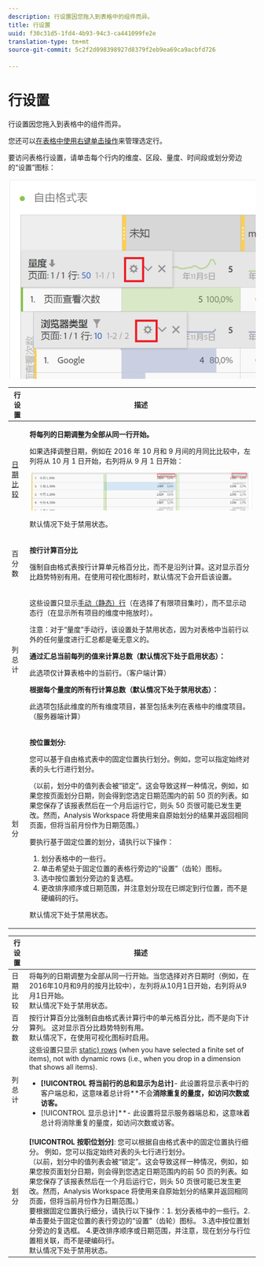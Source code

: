 ```yaml
---
description: 行设置因您拖入到表格中的组件而异。
title: 行设置
uuid: f30c31d5-1fd4-4b93-94c3-ca441099fe2e
translation-type: tm+mt
source-git-commit: 5c2f2d098398927d8379f2eb9ea69ca9acbfd726

---
```



# 行设置

行设置因您拖入到表格中的组件而异。

您还可以[在表格中使用右键单击操作](/help/analyze/analysis-workspace/visualizations/freeform-table.md)来管理选定行。

要访问表格行设置，请单击每个行内的维度、区段、量度、时间段或划分旁边的“设置”图标：

![](assets/row-settings.png)

<table id="table_7ACE6413DB1F40349ED2860020F92E55"> 
 <thead> 
  <tr> 
   <th colname="col1" class="entry"> 行设置 </th> 
   <th colname="col2" class="entry"> 描述 </th> 
  </tr>
 </thead>
 <tbody> 
  <tr> 
   <td colname="col1"> <p><a href="/help/analyze/analysis-workspace/components/calendar-date-ranges/time-comparison.md"  > 日期比较</a> </p> </td> 
   <td colname="col2"> <p><b>将每列的日期调整为全部从同一行开始。</b> </p> <p>如果选择调整日期，例如在 2016 年 10 月和 9 月间的月同比比较中，左列将从 10 月 1 日开始，右列将从 9 月 1 日开始： </p> <p><img placement="break"  src="assets/add-time-period-column3.png" width="500px" id="image_99398B13FEDA4715B8B818DF6093CA37" /> </p> <p>默认情况下处于禁用状态。 </p> </td> 
  </tr> 
  <tr> 
   <td colname="col1"> <p>百分数 </p> </td> 
   <td colname="col2"> <p><b>按行计算百分比</b> </p> <p>强制自由格式表按行计算单元格百分比，而不是沿列计算。这对显示百分比趋势特别有用。在使用<span class="uicontrol">可视化</span>图标时，默认情况下会开启该设置。 </p> </td> 
  </tr> 
  <tr> 
   <td colname="col1"> <p>列总计 </p> </td> 
   <td colname="col2"> <p>这些设置只显示<a href="/help/analyze/analysis-workspace/build-workspace-project/column-row-settings/manual-vs-dynamic-rows.md"  >手动（静态）行</a>（在选择了有限项目集时），而不显示动态行（在显示所有项目的维度中拖放时）。 <p>注意：对于<i></i>“量度”手动行，该设置处于禁用状态，因为对表格中当前行以外的任何量度进行汇总都是毫无意义的。 </p> </p> <p><b>通过汇总当前每列的值来计算总数（默认情况下处于启用状态）：</b> </p> <p>此选项仅计算表格中的当前行。（客户端计算） </p> <p><b>根据每个量度的所有行计算总数（默认情况下处于禁用状态）：</b> </p> <p>此选项包括此维度的所有维度项目，甚至包括未列在表格中的维度项目。（服务器端计算） </p> </td> 
  </tr> 
  <tr> 
   <td colname="col1"> <p>划分 </p> </td> 
   <td colname="col2"> <p><b>按位置划分:</b> </p> <p>您可以基于自由格式表中的固定位置执行划分。例如，您可以指定始终对表的头七行进行划分。 </p> <p>（以前，划分中的值列表会被“锁定”。这会导致这样一种情况，例如，如果您按<span class="term">页面</span>划分<span class="term">日期</span>，则会得到您选定日期范围内的前 50 页的列表。如果您保存了该报表然后在一个月后运行它，则头 50 页很可能已发生更改。然而，Analysis Workspace 将使用来自原始划分的结果并返回相同页面，但将当前月份作为日期范围。） </p> <p>要执行基于固定位置的划分，请执行以下操作： </p> 
    <ol id="ol_A396A11566AA4F52BC3ABBC373CEF477"> 
     <li id="li_BDAB1E9A48D44944A4F7C31F1182B923">划分表格中的一些行。 </li> 
     <li id="li_C5610437D3714CCEB9F3C771864B4336">单击希望处于固定位置的表格行旁边的“设置”（齿轮）图标。 </li> 
     <li id="li_675E429DC3B94201978166F9408D30B1">选中<span class="uicontrol">按位置划分</span>旁边的复选框。 </li> 
     <li id="li_E8A417D0D6D1438CAE825843BA0A7060">更改排序顺序或日期范围，并注意划分现在已绑定到行位置，而不是硬编码的行。 </li> 
    </ol> <p>默认情况下处于禁用状态。 </p> </td> 
  </tr> 
 </tbody> 
</table>

| 行设置 | 描述 |
|--- |--- |
| 日期比较 | 将每列的日期调整为全部从同一行开始。当您选择对齐日期时（例如，在2016年10月和9月的按月比较中），左列将从10月1日开始，右列将从9月1日开始。<br>默认情况下处于禁用状态。 |
| 百分数 | 按行计算百分比强制自由格式表计算行中的单元格百分比，而不是向下计算列。 这对显示百分比趋势特别有用。<br>默认情况下，在使用可视化图标时启用。 |
| 列总计 | 这些设置只显示 [static) rows](https://docs.adobe.com/content/help/en/analytics/analyze/analysis-workspace/build-workspace-project/column-row-settings/manual-vs-dynamic-rows.html) (when you have selected a finite set of items), not with dynamic rows (i.e., when you drop in a dimension that shows all items).<ul><li>**[!UICONTROL 将当前行的总和显示为总计]**- 此设置将显示表中行的客户端总和，这意味着总计将**&#x200B;不会&#x200B;**消除重复的量度，如访问次数或访客。</li><li>**[!UICONTROL 显示总计]**- 此设置将显示服务器端总和，这意味着总计将消除重复的量度，如访问次数或访客。</li></ul> |
| 划分 | **[!UICONTROL 按职位划分]**: 您可以根据自由格式表中的固定位置执行细分。 例如，您可以指定始终对表的头七行进行划分。<br>（以前，划分中的值列表会被“锁定”。这会导致这样一种情况，例如，如果您按页面划分日期，则会得到您选定日期范围内的前 50 页的列表。如果您保存了该报表然后在一个月后运行它，则头 50 页很可能已发生更改。然而，Analysis Workspace 将使用来自原始划分的结果并返回相同页面，但将当前月份作为日期范围。）<br>要根据固定位置执行细分，请执行以下操作：1. 划分表格中的一些行。2.单击要处于固定位置的表行旁边的“设置”（齿轮）图标。 3.选中按位置划分旁边的复选框。 4.更改排序顺序或日期范围，并注意，现在划分与行位置相关联，而不是硬编码行。<br>默认情况下处于禁用状态。 |